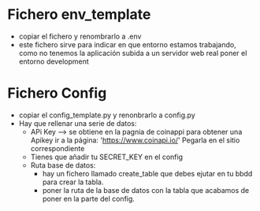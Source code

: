 # Fichero env_template 
- copiar el fichero y renombrarlo a .env
- este fichero sirve para indicar en que entorno estamos trabajando, como no tenemos la aplicación subida a un servidor web real poner el entorno development
# Fichero Config
- copiar el config_template.py y renonbrarlo a config.py
- Hay que rellenar una serie de datos:
    * APi Key --> se obtiene en la pagnia de coinappi para obtener una Apikey ir a la página: 'https://www.coinapi.io/'
                        Pegarla en el sitio correspondiente
    * Tienes que añadir tu SECRET_KEY en el config
    * Ruta base de datos:
        - hay un fichero llamado create_table que debes ejutar en tu bbdd para crear la tabla.
        - poner la ruta de la base de datos con la tabla que acabamos de poner en la parte del config.

